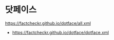 # 닷페이스
https://factcheckr.github.io/dotface/all.xml
- https://factcheckr.github.io/dotface/dotface.xml
